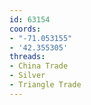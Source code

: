 ```yaml
---
id: 63154
coords:
- "-71.053155"
- '42.355305'
threads:
- China Trade
- Silver
- Triangle Trade
---
```


